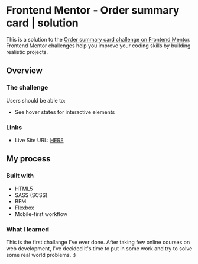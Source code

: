 # Frontend Mentor - Order summary card | solution

This is a solution to the [Order summary card challenge on Frontend Mentor](https://www.frontendmentor.io/challenges/order-summary-component-QlPmajDUj). Frontend Mentor challenges help you improve your coding skills by building realistic projects.

## Overview

### The challenge

Users should be able to:

- See hover states for interactive elements

### Links

- Live Site URL: [HERE](https://radoslawlagan.github.io/Order-summary-component/)

## My process

### Built with

- HTML5
- SASS (SCSS)
- BEM
- Flexbox
- Mobile-first workflow

### What I learned

This is the first challange I've ever done. After taking few online courses on web development, I've decided it's time to put in some work and try to solve some real world problems. :)
